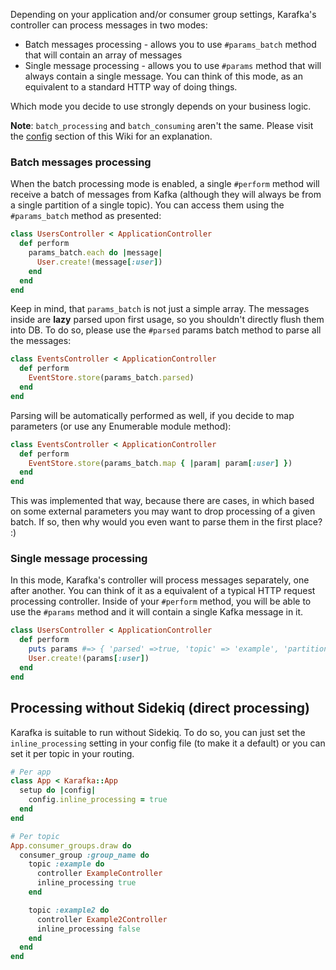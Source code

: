 Depending on your application and/or consumer group settings, Karafka's controller can process messages in two modes:

* Batch messages processing - allows you to use ```#params_batch``` method that will contain an array of messages
* Single message processing - allows you to use ```#params``` method that will always contain a single message. You can think of this mode, as an equivalent to a standard HTTP way of doing things.

Which mode you decide to use strongly depends on your business logic.

**Note**: ```batch_processing``` and ```batch_consuming``` aren't the same. Please visit the [config](https://github.com/karafka/karafka/wiki/Setup) section of this Wiki for an explanation.

### Batch messages processing

When the batch processing mode is enabled, a single ```#perform``` method will receive a batch of messages from Kafka (although they will always be from a single partition of a single topic). You can access them using the ```#params_batch``` method as presented:

```ruby
class UsersController < ApplicationController
  def perform
    params_batch.each do |message|
      User.create!(message[:user])
    end
  end
end
```

Keep in mind, that ```params_batch``` is not just a simple array. The messages inside are **lazy** parsed upon first usage, so you shouldn't directly flush them into DB. To do so, please use the ```#parsed``` params batch method to parse all the messages:

```ruby
class EventsController < ApplicationController
  def perform
    EventStore.store(params_batch.parsed)
  end
end
```

Parsing will be automatically performed as well, if you decide to map parameters (or use any Enumerable module method):

```ruby
class EventsController < ApplicationController
  def perform
    EventStore.store(params_batch.map { |param| param[:user] })
  end
end
```

This was implemented that way, because there are cases, in which based on some external parameters you may want to drop processing of a given batch. If so, then why would you even want to parse them in the first place? :)

### Single message processing

In this mode, Karafka's controller will process messages separately, one after another. You can think of it as a equivalent of a typical HTTP request processing controller. Inside of your ```#perform``` method, you will be able to use the ```#params``` method and it will contain a single Kafka message in it.

```ruby
class UsersController < ApplicationController
  def perform
    puts params #=> { 'parsed' =>true, 'topic' => 'example', 'partition' => 0, ... }
    User.create!(params[:user])
  end
end
```

## Processing without Sidekiq (direct processing)

Karafka is suitable to run without Sidekiq. To do so, you can just set the ```inline_processing``` setting in your config file (to make it a default) or you can set it per topic in your routing.

```ruby
# Per app
class App < Karafka::App
  setup do |config|
    config.inline_processing = true
  end
end

# Per topic
App.consumer_groups.draw do
  consumer_group :group_name do
    topic :example do
      controller ExampleController
      inline_processing true
    end

    topic :example2 do
      controller Example2Controller
      inline_processing false
    end
  end
end
```